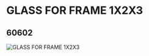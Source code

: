 # GLASS FOR FRAME 1X2X3
## 60602
![GLASS FOR FRAME 1X2X3](https://lc-www-live-s.legocdn.com/media/bricks/5/2/4536998.jpg)